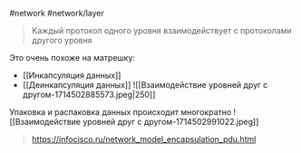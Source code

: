#network #network/layer  

> Каждый протокол одного уровня взаимодействует с протоколами другого уровня

Это очень похоже на матрешку:
- [[Инкапсуляция данных]]
- [[Деинкапсуляция данных]]
![[Взаимодействие уровней друг с другом-1714502885573.jpeg|250]]

Упаковка и распаковка данных происходит многократно
![[Взаимодействие уровней друг с другом-1714502991022.jpeg]]

> https://infocisco.ru/network_model_encapsulation_pdu.html

